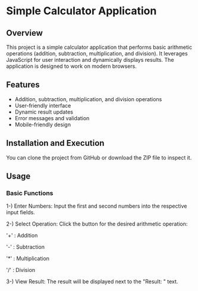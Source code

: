 # Simple Calculator Application
## Overview
This project is a simple calculator application that performs basic arithmetic operations (addition, subtraction, multiplication, and division). It leverages JavaScript for user interaction and dynamically displays results. The application is designed to work on modern browsers.

## Features
- Addition, subtraction, multiplication, and division operations
- User-friendly interface
- Dynamic result updates
- Error messages and validation
- Mobile-friendly design
  
## Installation and Execution
You can clone the project from GitHub or download the ZIP file to inspect it.

## Usage
### Basic Functions
1-) Enter Numbers: Input the first and second numbers into the respective input fields.

2-) Select Operation: Click the button for the desired arithmetic operation:

'+' : Addition

'-' : Subtraction

'*' : Multiplication

'/' : Division

3-) View Result: The result will be displayed next to the "Result: " text.
